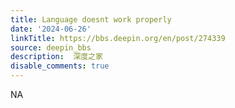 ```yaml
---
title: Language doesnt work properly
date: '2024-06-26'
linkTitle: https://bbs.deepin.org/en/post/274339
source: deepin_bbs
description:  深度之家 
disable_comments: true
---
```

NA
